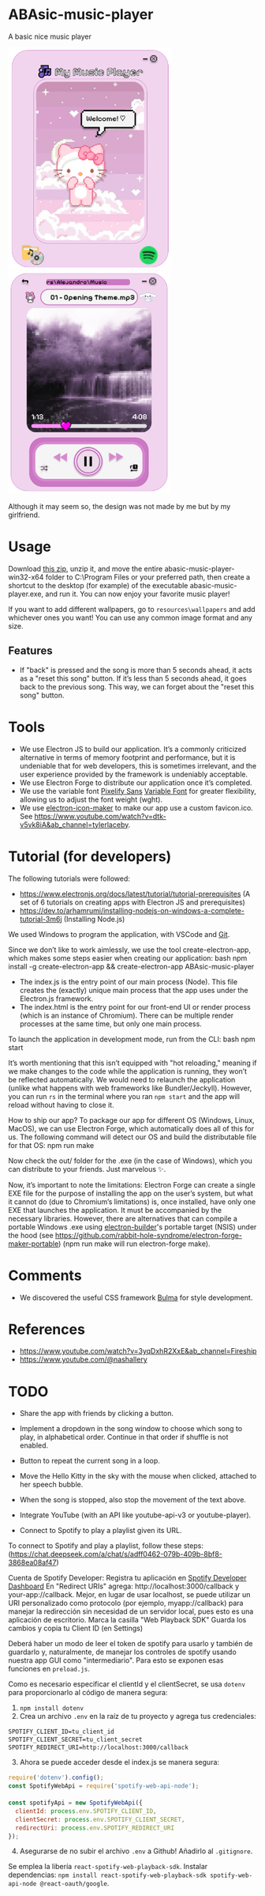 # ABAsic-music-player
A basic nice music player

<div>
    <img src="./assets/app1.png" alt="App 1" height="450">
    <img src="./assets/app2.png" alt="App 2"height="450">
</div>

Although it may seem so, the design was not made by me but by my girlfriend.

# Usage

Download [this zip](LINK), unzip it, and move the entire abasic-music-player-win32-x64 folder to C:\Program Files or your preferred path, then create a shortcut to the desktop (for example) of the executable abasic-music-player.exe, and run it. You can now enjoy your favorite music player!

If you want to add different wallpapers, go to `resources\wallpapers` and add whichever ones you want! You can use any common image format and any size.

## Features

- If "back" is pressed and the song is more than 5 seconds ahead, it acts as a "reset this song" button. If it’s less than 5 seconds ahead, it goes back to the previous song. This way, we can forget about the "reset this song" button.

# Tools

- We use Electron JS to build our application. It’s a commonly criticized alternative in terms of memory footprint and performance, but it is undeniable that for web developers, this is sometimes irrelevant, and the user experience provided by the framework is undeniably acceptable.
- We use Electron Forge to distribute our application once it’s completed.
- We use the variable font [Pixelify Sans](https://gwfh.mranftl.com/fonts/pixelify-sans?subsets=latin) [Variable Font](https://fonts.google.com/selection) for greater flexibility, allowing us to adjust the font weight (wght).
- We use [electron-icon-maker](https://www.npmjs.com/package/electron-icon-maker) to make our app use a custom favicon.ico. See https://www.youtube.com/watch?v=dtk-v5vk8iA&ab_channel=tylerlaceby.

# Tutorial (for developers)

The following tutorials were followed:
- https://www.electronjs.org/docs/latest/tutorial/tutorial-prerequisites (A set of 6 tutorials on creating apps with Electron JS and prerequisites)
- https://dev.to/arhamrumi/installing-nodejs-on-windows-a-complete-tutorial-3m6j (Installing Node.js)

We used Windows to program the application, with VSCode and [Git](https://git-scm.com/downloads/win).

Since we don’t like to work aimlessly, we use the tool create-electron-app, which makes some steps easier when creating our application:
bash
npm install -g create-electron-app && create-electron-app ABAsic-music-player


- The index.js is the entry point of our main process (Node). This file creates the (exactly) unique main process that the app uses under the Electron.js framework.
- The index.html is the entry point for our front-end UI or render process (which is an instance of Chromium). There can be multiple render processes at the same time, but only one main process.

To launch the application in development mode, run from the CLI:
bash
npm start


It’s worth mentioning that this isn’t equipped with "hot reloading," meaning if we make changes to the code while the application is running, they won’t be reflected automatically. We would need to relaunch the application (unlike what happens with web frameworks like Bundler/Jeckyll). However, you can run `rs` in the terminal where you ran `npm start` and the app will reload without having to close it.

How to ship our app? To package our app for different OS (Windows, Linux, MacOS), we can use Electron Forge, which automatically does all of this for us. The following command will detect our OS and build the distributable file for that OS:
npm run make

Now check the out/ folder for the .exe (in the case of Windows), which you can distribute to your friends. Just marvelous ✨.

Now, it’s important to note the limitations: Electron Forge can create a single EXE file for the purpose of installing the app on the user’s system, but what it cannot do (due to Chromium’s limitations) is, once installed, have only one EXE that launches the application. It must be accompanied by the necessary libraries. However, there are alternatives that can compile a portable Windows .exe using [electron-builder](https://www.electron.build/)'s portable target (NSIS) under the hood (see https://github.com/rabbit-hole-syndrome/electron-forge-maker-portable) (npm run make will run electron-forge make).

# Comments

- We discovered the useful CSS framework [Bulma](https://versions.bulma.io/0.7.0/documentation/overview/start/) for style development.

# References
- https://www.youtube.com/watch?v=3yqDxhR2XxE&ab_channel=Fireship
- https://www.youtube.com/@nashallery

# TODO 
- Share the app with friends by clicking a button.
- Implement a dropdown in the song window to choose which song to play, in alphabetical order. Continue in that order if shuffle is not enabled.
- Button to repeat the current song in a loop.
- Move the Hello Kitty in the sky with the mouse when clicked, attached to her speech bubble.
- When the song is stopped, also stop the movement of the text above.
- Integrate YouTube (with an API like youtube-api-v3 or youtube-player).

- Connect to Spotify to play a playlist given its URL.

To connect to Spotify and play a playlist, follow these steps: (https://chat.deepseek.com/a/chat/s/adff0462-079b-409b-8bf8-3868ea08af47)

Cuenta de Spotify Developer:
   Registra tu aplicación en [Spotify Developer Dashboard](https://developer.spotify.com/)
   En "Redirect URIs" agrega: http://localhost:3000/callback y your-app://callback. Mejor, en lugar de usar localhost, se puede utilizar un URI personalizado como protocolo (por ejemplo, myapp://callback) para manejar la redirección sin necesidad de un servidor local, pues esto es una aplicación de escritorio.
   Marca la casilla "Web Playback SDK"
   Guarda los cambios y copia tu Client ID (en Settings)

Deberá haber un modo de leer el token de spotify para usarlo y también de guardarlo y, naturalmente, de manejar los controles de spotify usando nuestra app GUI como "intermediario". Para esto se exponen esas funciones en `preload.js`.

Como es necesario especificar el clientId y el clientSecret, se usa `dotenv` para proporcionarlo al código de manera segura:
1. `npm install dotenv`
2. Crea un archivo `.env` en la raíz de tu proyecto y agrega tus credenciales:
```
SPOTIFY_CLIENT_ID=tu_client_id
SPOTIFY_CLIENT_SECRET=tu_client_secret
SPOTIFY_REDIRECT_URI=http://localhost:3000/callback
```
3. Ahora se puede acceder desde el index.js se manera segura:
```js
require('dotenv').config();
const SpotifyWebApi = require('spotify-web-api-node');

const spotifyApi = new SpotifyWebApi({
  clientId: process.env.SPOTIFY_CLIENT_ID,
  clientSecret: process.env.SPOTIFY_CLIENT_SECRET,
  redirectUri: process.env.SPOTIFY_REDIRECT_URI
});
```
4. Asegurarse de no subir el archivo `.env` a Github! Añadirlo al `.gitignore`.



Se emplea la libería `react-spotify-web-playback-sdk`. Instalar dependencias: `npm install react-spotify-web-playback-sdk spotify-web-api-node @react-oauth/google`.


